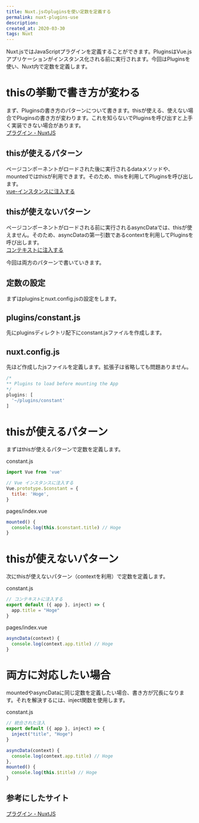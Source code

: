 ```yaml
---
title: Nuxt.jsのpluginsを使い定数を定義する
permalink: nuxt-plugins-use
description: 
created_at: 2020-03-30
tags: Nuxt
---
```


Nuxt.jsではJavaScriptプラグインを定義することができます。PluginsはVue.jsアプリケーションがインスタンス化される前に実行されます。今回はPluginsを使い、Nuxt内で定数を定義します。

# thisの挙動で書き方が変わる
まず、Pluginsの書き方のパターンについて書きます。thisが使える、使えない場合でPluginsの書き方が変わります。これを知らないでPluginsを呼び出すと上手く実装できない場合があります。  
[プラグイン - NuxtJS](https://ja.nuxtjs.org/guide/plugins#アプリケーションのルートや-context-に注入する)

## thisが使えるパターン
ページコンポーネントがロードされた後に実行されるdataメソッドや、mountedではthisが利用できます。そのため、thisを利用してPluginsを呼び出します。  
[vue-インスタンスに注入する](https://ja.nuxtjs.org/guide/plugins#vue-インスタンスに注入する)  

## thisが使えないパターン
ページコンポーネントがロードされる前に実行されるasyncDataでは、thisが使えません。そのため、asyncDataの第一引数であるcontextを利用してPluginsを呼び出します。  
[コンテキストに注入する](https://ja.nuxtjs.org/guide/plugins#コンテキストに注入する)  
  
今回は両方のパターンで書いていきます。
  
## 定数の設定
まずはpluginsとnuxt.config.jsの設定をします。

## plugins/constant.js
先にpluginsディレクトリ配下にconstant.jsファイルを作成します。

## nuxt.config.js
先ほど作成したjsファイルを定義します。拡張子は省略しても問題ありません。

```js
/*
** Plugins to load before mounting the App
*/
plugins: [
  '~/plugins/constant'
]
```

# thisが使えるパターン
まずはthisが使えるパターンで定数を定義します。  

constant.js
```js
import Vue from 'vue'

// Vue インスタンスに注入する
Vue.prototype.$constant = {
  title: 'Hoge',
}
```

pages/index.vue
```js
mounted() {
  console.log(this.$constant.title) // Hoge
}
```

# thisが使えないパターン
次にthisが使えないパターン（contextを利用）で定数を定義します。  

constant.js
```js
// コンテキストに注入する
export default ({ app }, inject) => {
  app.title = "Hoge"
}
```

pages/index.vue
```js
asyncData(context) {
  console.log(context.app.title) // Hoge
}
```

# 両方に対応したい場合
mountedやasyncDataに同じ定数を定義したい場合、書き方が冗長になります。それを解決するには、inject関数を使用します。  

constant.js
```js
// 統合された注入
export default ({ app }, inject) => {
  inject("title", "Hoge")
}
```

```js
asyncData(context) {
  console.log(context.app.title) // Hoge
},
mounted() {
  console.log(this.$title) // Hoge
}
```

## 参考にしたサイト
[プラグイン - NuxtJS](https://ja.nuxtjs.org/guide/plugins#アプリケーションのルートや-context-に注入する)
